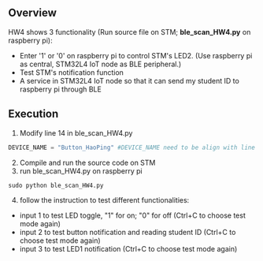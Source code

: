 ## Overview
HW4 shows 3 functionality 
(Run source file on STM; **ble_scan_HW4.py** on raspberry pi):
* Enter '1' or '0' on raspberry pi to control STM's LED2. (Use raspberry pi as central, STM32L4 IoT node as BLE peripheral.)
* Test STM's notification function
* A service in STM32L4 IoT node so that it can send my student ID to raspberry pi through BLE

## Execution
1. Modify line 14 in ble_scan_HW4.py
```python
DEVICE_NAME = "Button_HaoPing" #DEVICE_NAME need to be align with line 28 in source/main.cpp
```
2. Compile and run the source code on STM
3. run ble_scan_HW4.py on raspberry pi
```
sudo python ble_scan_HW4.py
```
4. follow the instruction to test different functionalities: 
* input 1 to test LED toggle, "1" for on; "0" for off (Ctrl+C to choose test mode again)
* input 2 to test button notification and reading student ID (Ctrl+C to choose test mode again)
* input 3 to test LED1 notification (Ctrl+C to choose test mode again)

